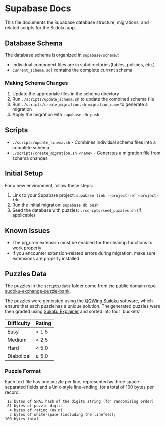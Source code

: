 # Supabase Docs

This file documents the Supabase database structure, migrations, and related scripts for the Sudoku app.

## Database Schema

The database schema is organized in `supabase/schema/`:

- Individual component files are in subdirectories (tables, policies, etc.)
- `current_schema.sql` contains the complete current schema

### Making Schema Changes

1. Update the appropriate files in the schema directory
2. Run `./scripts/update_schema.sh` to update the combined schema file
3. Run `./scripts/create_migration.sh migration_name` to generate a migration
4. Apply the migration with `supabase db push`

## Scripts

- `./scripts/update_schema.sh` - Combines individual schema files into a complete schema
- `./scripts/create_migration.sh <name>` - Generates a migration file from schema changes

## Initial Setup

For a new environment, follow these steps:

1. Link to your Supabase project: `supabase link --project-ref <project-id>`
2. Run the initial migration: `supabase db push`
3. Seed the database with puzzles: `./scripts/seed_puzzles.sh` (if applicable)

## Known Issues

- The pg_cron extension must be enabled for the cleanup functions to work properly
- If you encounter extension-related errors during migration, make sure extensions are properly installed

## Puzzles Data

The puzzles in the `scripts/data` folder come from the public domain repo [sudoku-exchange-puzzle-bank](https://github.com/grantm/sudoku-exchange-puzzle-bank/blob/master/README.md).

The puzzles were generated using the
[QQWing Sudoku](https://github.com/stephenostermiller/qqwing) software, which
ensure that each puzzle has a unique solution.
The generated puzzles were then graded using
[Sukaku Explainer](https://github.com/SudokuMonster/SukakuExplainer) and
sorted into four 'buckets':

| Difficulty | Rating |
| ---------- | ------ |
| Easy       | < 1.5  |
| Medium     | < 2.5  |
| Hard       | < 5.0  |
| Diabolical | ≥ 5.0  |

### Puzzle Format

Each text file has one puzzle per line, represented as three space-separated
fields and a Unix-style line-ending, for a total of 100 bytes per record:

     12 bytes of SHA1 hash of the digits string (for randomising order)
     81 bytes of puzzle digits
      4 bytes of rating (nn.n)
      3 bytes of white-space (including the linefeed);
    100 bytes total
